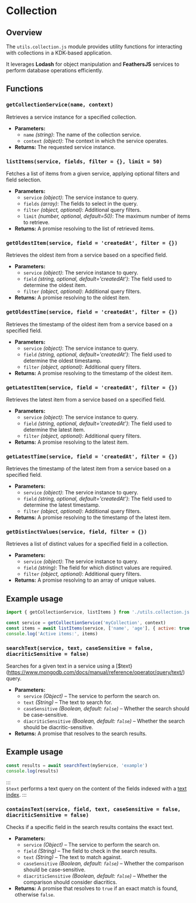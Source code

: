 # Collection

## Overview

The `utils.collection.js` module provides utility functions for interacting with collections in a KDK-based application. 

It leverages **Lodash** for object manipulation and **FeathersJS** services to perform database operations efficiently.

## Functions

### `getCollectionService(name, context)`

Retrieves a service instance for a specified collection.

- **Parameters:**
  - `name` *(string)*: The name of the collection service.
  - `context` *(object)*: The context in which the service operates.
- **Returns:** The requested service instance.

### `listItems(service, fields, filter = {}, limit = 50)`

Fetches a list of items from a given service, applying optional filters and field selection.

- **Parameters:**
  - `service` *(object)*: The service instance to query.
  - `fields` *(array)*: The fields to select in the query.
  - `filter` *(object, optional)*: Additional query filters.
  - `limit` *(number, optional, default=50)*: The maximum number of items to retrieve.
- **Returns:** A promise resolving to the list of retrieved items.

### `getOldestItem(service, field = 'createdAt', filter = {})`

Retrieves the oldest item from a service based on a specified field.

- **Parameters:**
  - `service` *(object)*: The service instance to query.
  - `field` *(string, optional, default='createdAt')*: The field used to determine the oldest item.
  - `filter` *(object, optional)*: Additional query filters.
- **Returns:** A promise resolving to the oldest item.

### `getOldestTime(service, field = 'createdAt', filter = {})`

Retrieves the timestamp of the oldest item from a service based on a specified field.

- **Parameters:**
  - `service` *(object)*: The service instance to query.
  - `field` *(string, optional, default='createdAt')*: The field used to determine the oldest timestamp.
  - `filter` *(object, optional)*: Additional query filters.
- **Returns:** A promise resolving to the timestamp of the oldest item.

### `getLatestItem(service, field = 'createdAt', filter = {})`

Retrieves the latest item from a service based on a specified field.

- **Parameters:**
  - `service` *(object)*: The service instance to query.
  - `field` *(string, optional, default='createdAt')*: The field used to determine the latest item.
  - `filter` *(object, optional)*: Additional query filters.
- **Returns:** A promise resolving to the latest item.

### `getLatestTime(service, field = 'createdAt', filter = {})`

Retrieves the timestamp of the latest item from a service based on a specified field.

- **Parameters:**
  - `service` *(object)*: The service instance to query.
  - `field` *(string, optional, default='createdAt')*: The field used to determine the latest timestamp.
  - `filter` *(object, optional)*: Additional query filters.
- **Returns:** A promise resolving to the timestamp of the latest item.

### `getDistinctValues(service, field, filter = {})`

Retrieves a list of distinct values for a specified field in a collection.

- **Parameters:**
  - `service` *(object)*: The service instance to query.
  - `field` *(string)*: The field for which distinct values are required.
  - `filter` *(object, optional)*: Additional query filters.
- **Returns:** A promise resolving to an array of unique values.

## Example usage

```javascript
import { getCollectionService, listItems } from './utils.collection.js'

const service = getCollectionService('myCollection', context)
const items = await listItems(service, ['name', 'age'], { active: true }, 100)
console.log('Active items:', items)
```
### `searchText(service, text, caseSensitive = false, diacriticSensitive = false)`

Searches for a given text in a service using a [$text}(https://www.mongodb.com/docs/manual/reference/operator/query/text/) query.

- **Parameters:**
  - `service` *(Object)* – The service to perform the search on.
  - `text` *(String)* – The text to search for.
  - `caseSensitive` *(Boolean, default: `false`)* – Whether the search should be case-sensitive.
  - `diacriticSensitive` *(Boolean, default: `false`)* – Whether the search should be diacritic-sensitive.
- **Returns:** A promise that resolves to the search results.

## Example usage

```javascript
const results = await searchText(myService, 'example')
console.log(results)
```

:::  
`$text` performs a text query on the content of the fields indexed with a [text index](https://www.mongodb.com/docs/manual/core/indexes/index-types/index-text/#std-label-index-type-text). 
:::

### `containsText(service, field, text, caseSensitive = false, diacriticSensitive = false)`

Checks if a specific field in the search results contains the exact text.

- **Parameters:**
  - `service` *(Object)* – The service to perform the search on.
  - `field` *(String)* – The field to check in the search results.
  - `text` *(String)* – The text to match against.
  - `caseSensitive` *(Boolean, default: `false`)* – Whether the comparison should be case-sensitive.
  - `diacriticSensitive` *(Boolean, default: `false`)* – Whether the comparison should consider diacritics.
- **Returns:** A promise that resolves to `true` if an exact match is found, otherwise `false`.

